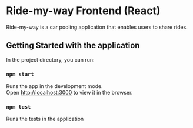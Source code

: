 # Ride-my-way Frontend (React)
Ride-my-way is a car pooling application that enables users to share rides. 

## Getting Started with the application
In the project directory, you can run:

### `npm start`

Runs the app in the development mode.<br>
Open [http://localhost:3000](http://localhost:3000) to view it in the browser.

### `npm test`
Runs the tests in the application
